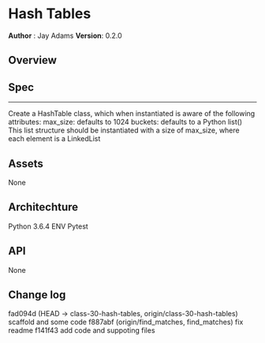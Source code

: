 # Hash Tables
**Author** : Jay Adams
**Version**: 0.2.0

## Overview



## Spec
---------------
Create a HashTable class, which when instantiated is aware of the following attributes:
max_size: defaults to 1024
buckets: defaults to a Python list()
This list structure should be instantiated with a size of max_size, where each element is a LinkedList


## Assets
None



## Architechture
Python 3.6.4
ENV
Pytest


## API
None

## Change log
fad094d (HEAD -> class-30-hash-tables, origin/class-30-hash-tables) scaffold and some code
f887abf (origin/find_matches, find_matches) fix readme
f141f43 add code and suppoting files

